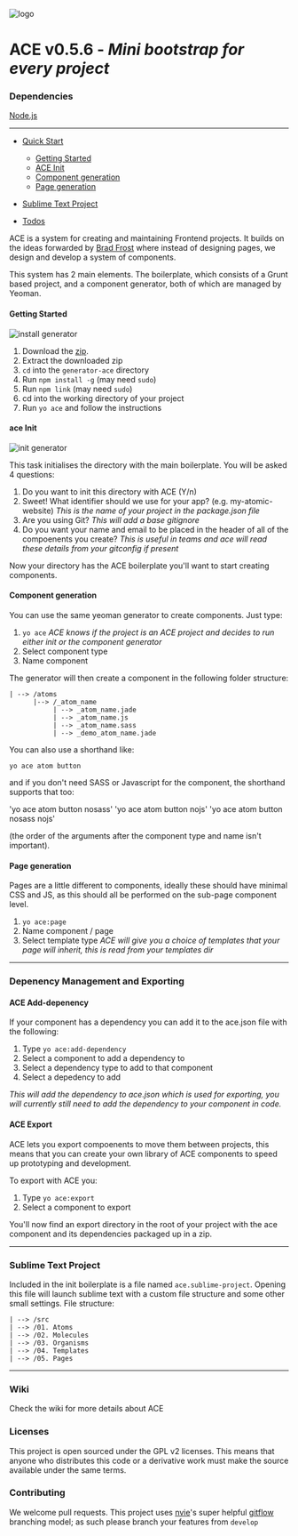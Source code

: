 ![logo](https://raw.githubusercontent.com/pjhauser/atomic-component-engine/develop/gifs/ace-molecule-logo.png)

ACE v0.5.6 - *Mini bootstrap for every project*
=======================

### Dependencies 
[Node.js](http://nodejs.org/download/)

---

* [Quick Start](#quick)
	* [Getting Started](#getting-started)
 	* [ACE Init](#ace-init)
 	* [Component generation](#component-generation)
 	* [Page generation](#page-generation)

* [Sublime Text Project](#sublime-text-project)
* [Todos](#todos)

ACE is a system for creating and maintaining Frontend projects. It builds on the ideas forwarded by [Brad Frost](http://bradfrostweb.com/blog/post/atomic-web-design/) where instead of designing pages, we design and develop a system of components. 

This system has 2 main elements. The boilerplate, which consists of a Grunt based project, and a component generator, both of which are managed by Yeoman. 


#### Getting Started

![install generator](https://raw.githubusercontent.com/pjhauser/atomic-component-system/master/gifs/install.gif)


1. Download the [zip](https://github.com/pjhauser/atomic-component-system/archive/master.zip).
2. Extract the downloaded zip
3. `cd` into the `generator-ace` directory
4. Run `npm install -g` (may need `sudo`)
5. Run `npm link` (may need `sudo`)
6. cd into the working directory of your project
7. Run `yo ace` and follow the instructions


#### ace Init

![init generator](https://raw.githubusercontent.com/pjhauser/atomic-component-engine/master/gifs/init.gif)

This task initialises the directory with the main boilerplate. You will be asked 4 questions:

1. Do you want to init this directory with ACE (Y/n)
2. Sweet! What identifier should we use for your app? (e.g. my-atomic-website) *This is the name of your project in the package.json file*
3. Are you using Git? *This will add a base gitignore*
4. Do you want your name and email to be placed in the header of all of the compoenents you create? *This is useful in teams and ace will read these details from your gitconfig if present*


Now your directory has the ACE boilerplate you'll want to start creating components. 


#### Component generation

You can use the same yeoman generator to create components. Just type:

1. `yo ace` *ACE knows if the project is an ACE project and decides to run either init or the component generator*
2. Select component type
3. Name component

The generator will then create a component in the following folder structure:

	| --> /atoms
		  |--> /_atom_name
			   | --> _atom_name.jade
			   | --> _atom_name.js
			   | --> _atom_name.sass
			   | --> _demo_atom_name.jade

You can also use a shorthand like:

`yo ace atom button`

and if you don't need SASS or Javascript for the component, the shorthand supports that too:

'yo ace atom button nosass'
'yo ace atom button nojs'
'yo ace atom button nosass nojs'

(the order of the arguments after the component type and name isn't important).

#### Page generation

Pages are a little different to components, ideally these should have minimal CSS and JS, as this should all be performed on the sub-page component level. 

1. `yo ace:page`
2. Name component / page
3. Select template type *ACE will give you a choice of templates that your page will inherit, this is read from your templates dir*

---

### Depenency Management and Exporting


#### ACE Add-depenency

If your component has a dependency you can add it to the ace.json file with the following:

1. Type `yo ace:add-dependency`
2. Select a component to add a dependency to
3. Select a dependency type to add to that component
4. Select a depedency to add

*This will add the dependency to ace.json which is used for exporting, you will currently still need to add the dependency to your component in code.*

#### ACE Export
ACE lets you export compoenents to move them between projects, this means that you can create your own library of ACE components to speed up prototyping and development.

To export with ACE you:

1. Type `yo ace:export`
2. Select a component to export

You'll now find an export directory in the root of your project with the ace component and its dependencies packaged up in a zip.


---

### Sublime Text Project
Included in the init boilerplate is a file named `ace.sublime-project`. Opening this file will launch sublime text with a custom file structure and some other small settings. File structure:

	| --> /src
	| --> /01. Atoms
	| --> /02. Molecules
	| --> /03. Organisms
	| --> /04. Templates
	| --> /05. Pages

---

### Wiki
Check the wiki for more details about ACE

### Licenses 
This project is open sourced under the GPL v2 licenses. This means that anyone who distributes this code or a derivative work must make the source available under the same terms.

### Contributing
We welcome pull requests. This project uses [nvie](https://github.com/nvie)'s super helpful [gitflow](https://github.com/nvie/gitflow) branching model; as such please branch your features from ```develop```


